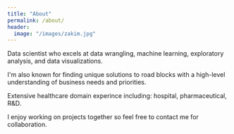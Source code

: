 ```yaml
---
title: "About"
permalink: /about/
header:
  image: "/images/zakim.jpg"
---
```


Data scientist who excels at data wrangling, machine learning, exploratory analysis, and data visualizations.  

I'm also known for finding unique solutions to road blocks with a high-level understanding of business needs and priorities.  

Extensive healthcare domain experince including:  hospital, pharmaceutical, R&D.

I enjoy working on projects together so feel free to contact me for collaboration.


